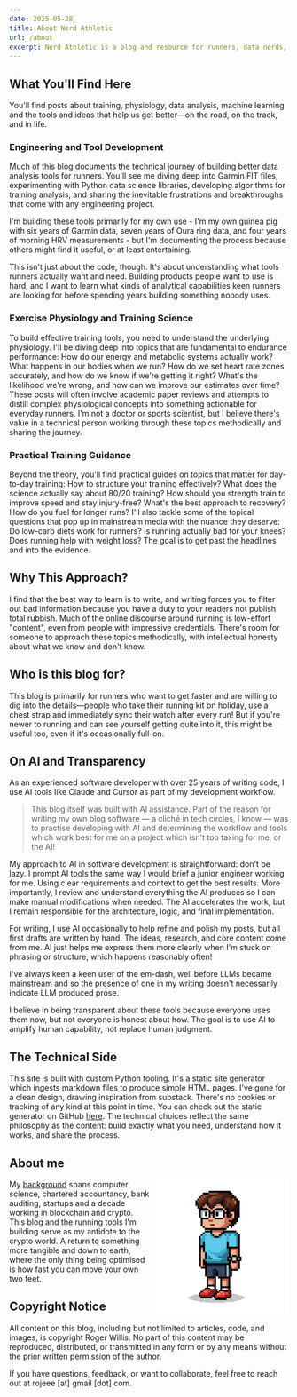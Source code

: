```yaml
---
date: 2025-05-28
title: About Nerd Athletic
url: /about
excerpt: Nerd Athletic is a blog and resource for runners, data nerds, and anyone interested in the intersection of endurance, technology, and self-improvement.
---
```


## What You'll Find Here

You'll find posts about training, physiology, data analysis, machine learning and the tools and ideas that help us get better—on the road, on the track, and in life.

### Engineering and Tool Development

Much of this blog documents the technical journey of building better data analysis tools for runners. You'll see me diving deep into Garmin FIT files, experimenting with Python data science libraries, developing algorithms for training analysis, and sharing the inevitable frustrations and breakthroughs that come with any engineering project. 

I'm building these tools primarily for my own use - I'm my own guinea pig with six years of Garmin data, seven years of Oura ring data, and four years of morning HRV measurements - but I'm documenting the process because others might find it useful, or at least entertaining.

This isn't just about the code, though. It's about understanding what tools runners actually want and need. Building products people want to use is hard, and I want to learn what kinds of analytical capabilities keen runners are looking for before spending years building something nobody uses.

### Exercise Physiology and Training Science

To build effective training tools, you need to understand the underlying physiology. I'll be diving deep into topics that are fundamental to endurance performance: How do our energy and metabolic systems actually work? What happens in our bodies when we run? How do we set heart rate zones accurately, and how do we know if we're getting it right? What's the likelihood we're wrong, and how can we improve our estimates over time?
These posts will often involve academic paper reviews and attempts to distill complex physiological concepts into something actionable for everyday runners. I'm not a doctor or sports scientist, but I believe there's value in a technical person working through these topics methodically and sharing the journey.

### Practical Training Guidance

Beyond the theory, you'll find practical guides on topics that matter for day-to-day training: How to structure your training effectively? What does the science actually say about 80/20 training? How should you strength train to improve speed and stay injury-free? What's the best approach to recovery? How do you fuel for longer runs?
I'll also tackle some of the topical questions that pop up in mainstream media with the nuance they deserve: Do low-carb diets work for runners? Is running actually bad for your knees? Does running help with weight loss? The goal is to get past the headlines and into the evidence.

## Why This Approach?

I find that the best way to learn is to write, and writing forces you to filter out bad information because you have a duty to your readers not publish total rubbish. Much of the online discourse around running is low-effort "content", even from people with impressive credentials. There's room for someone to approach these topics methodically, with intellectual honesty about what we know and don't know.

## Who is this blog for?

This blog is primarily for runners who want to get faster and are willing to dig into the details—people who take their running kit on holiday, use a chest strap and immediately sync their watch after every run! But if you're newer to running and can see yourself getting quite into it, this might be useful too, even if it's occasionally full-on.

## On AI and Transparency

As an experienced software developer with over 25 years of writing code, I use AI tools like Claude and Cursor as part of my development workflow. 

> This blog itself was built with AI assistance. Part of the reason for writing my own blog software — a cliché in tech circles, I know — was to practise developing with AI and determining the workflow and tools which work best for me on a project which isn't too taxing for me, or the AI!

My approach to AI in software development is straightforward: don't be lazy. I prompt AI tools the same way I would brief a junior engineer working for me. Using clear requirements and context to get the best results. More importantly, I review and understand everything the AI produces so I can make manual modifications when needed. The AI accelerates the work, but I remain responsible for the architecture, logic, and final implementation.

For writing, I use AI occasionally to help refine and polish my posts, but all first drafts are written by hand. The ideas, research, and core content come from me. AI just helps me express them more clearly when I'm stuck on phrasing or structure, which happens reasonably often!

I've always keen a keen user of the em-dash, well before LLMs became mainstream and so the presence of one in my writing doesn't necessarily indicate LLM produced prose.

I believe in being transparent about these tools because everyone uses them now, but not everyone is honest about how. The goal is to use AI to amplify human capability, not replace human judgment.

## The Technical Side

This site is built with custom Python tooling. It's a static site generator which ingests markdown files to produce simple HTML pages. I've gone for a clean design, drawing inspiration from substack. There's no cookies or tracking of any kind at this point in time. You can check out the static generator on GitHub [here](https://github.com/roger-that-dev/simple-blog-generator). The technical choices reflect the same philosophy as the content: build exactly what you need, understand how it works, and share the process.

## About me

<img src="nerdy-runner.png" alt="Nerdy Runner" style="display: block; float: right; max-width: 250px; margin: 0;" />

My [background](/author/roger-willis/) spans computer science, chartered accountancy, bank auditing, startups and a decade working in blockchain and crypto. This blog and the running tools I'm building serve as my antidote to the crypto world. A return to something more tangible and down to earth, where the only thing being optimised is how fast you can move your own two feet.

## Copyright Notice

All content on this blog, including but not limited to articles, code, and images, is copyright Roger Willis. No part of this content may be reproduced, distributed, or transmitted in any form or by any means without the prior written permission of the author.

If you have questions, feedback, or want to collaborate, feel free to reach out at rojeee [at] gmail [dot] com.